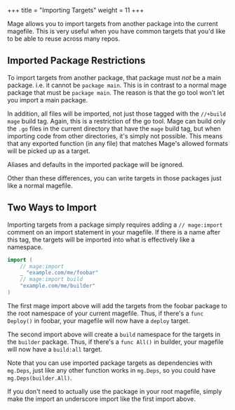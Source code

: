 +++
title = "Importing Targets"
weight = 11
+++

Mage allows you to import targets from another package into the current
magefile.  This is very useful when you have common targets that you'd like to
be able to reuse across many repos.

## Imported Package Restrictions

To import targets from another package, that package must *not* be a main
package.  i.e. it cannot be `package main`.  This is in contrast to a normal
mage package that must be `package main`.  The reason is that the go tool won't
let you import a main package.

In addition, all files will be imported, not just those tagged with the
`//+build mage` build tag.  Again, this is a restriction of the go tool.  Mage
can build only the `.go` files in the current directory that have the `mage`
build tag, but when importing code from other directories, it's simply not
possible.  This means that any exported function (in any file) that matches
Mage's allowed formats will be picked up as a target. 

Aliases and defaults in the imported package will be ignored. 

Other than these differences, you can write targets in those packages just
like a normal magefile.

## Two Ways to Import

Importing targets from a package simply requires adding a `// mage:import`
comment on an import statement in your magefile.  If there is a name after this
tag, the targets will be imported into what is effectively like a namespace.

```go
import (
    // mage:import
    _ "example.com/me/foobar" 
    // mage:import build
    "example.com/me/builder"
)
```

The first mage import above will add the targets from the foobar package to the
root namespace of your current magefile.  Thus, if there's a `func Deploy()` in
foobar, your magefile will now have a `deploy` target.

The second import above will create a `build` namespace for the targets in the
`builder` package.  Thus, if there's a `func All()` in builder, your magefile
will now have a `build:all` target.

Note that you can use imported package targets as dependencies with `mg.Deps`,
just like any other function works in `mg.Deps`, so you could have
`mg.Deps(builder.All)`.

If you don't need to actually use the package in your root magefile, simply make
the import an underscore import like the first import above.



